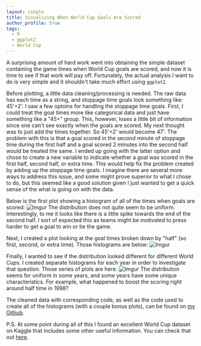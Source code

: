 ```yaml
---
layout: single
title: Visualizing When World Cup Goals Are Scored
author_profile: true
tags: 
  - R
  - ggplot2
  - World Cup
---
```


A surprising amount of hard work went into obtaining the simple dataset containing the game times when World Cup goals are scored, and now it is time to see if that work will pay off.  Fortunately, the actual analysis I want to do is very simple and it shouldn't take much effort using `ggplot2`.

Before plotting, a little data cleaning/processing is needed.  The raw data has each time as a string, and stoppage time goals look something like: 45'+2'.  I saw a few optoins for handling the stoppage time goals.  First, I could treat the goal times more like categorical data and just have something like a "45+" group.  This, however, loses a little bit of information since one can't see exactly when the goals are scored.  My next thought was to just add the times together.  So 45'+2' would become 47'.  The problem with this is that a goal scored in the second minute of stoppage time during the first half and a goal scored 2 minutes into the second half would be treated the same.  I ended up going with the latter option and chose to create a new variable to indicate whether a goal was scored in the first half, second half, or extra time.  This would help fix the problem created by adding up the stoppage time goals.  I imagine there are several more ways to address this issue, and some might prove superior to what I chose to do, but this seemed like a good solution given I just wanted to get a quick sense of the what is going on with the data.

Below is the first plot showing a histogram of all of the times when goals are scored:
![Imgur](https://i.imgur.com/IEjNDG6.png)
The distribution does not quite seem to be uniform.  Interestingly, to me it looks like there is a little spike towards the end of the second half.  I sort of expected this as teams might be motivated to press harder to get a goal to win or tie the game.

Next, I created a plot looking at the goal times broken down by "half" (so first, second, or extra time).  Those histograms are below:
![Imgur](https://i.imgur.com/x3FcqjW.png)

Finally, I wanted to see if the distribution looked different for different World Cups.  I created separate histograms for each year in order to investigate that question.  Those series of plots are here:
![Imgur](https://i.imgur.com/tRO9GIR.png)
The distribution seems for uniform in some years, and some years have some unique characteristics.  For example, what happened to boost the scoring right around half time in 1998?

The cleaned data with corresponding code, as well as the code used to create all of the histograms (with a couple bonus plots), can be found on [my Github](https://github.com/tylerlewiscook/world-cup).

P.S. At some point during all of this I found an excellent World Cup dataset on Kaggle that includes some other useful information.  You can check that out [here](https://www.kaggle.com/abecklas/fifa-world-cup).
